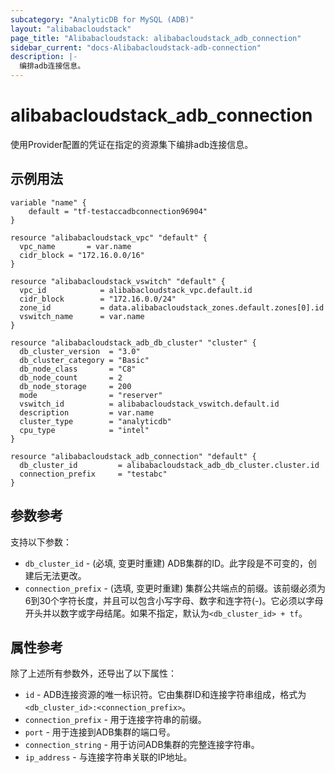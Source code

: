 ```yaml
---
subcategory: "AnalyticDB for MySQL (ADB)"
layout: "alibabacloudstack"
page_title: "Alibabacloudstack: alibabacloudstack_adb_connection"
sidebar_current: "docs-Alibabacloudstack-adb-connection"
description: |- 
  编排adb连接信息。
---
```


# alibabacloudstack_adb_connection

使用Provider配置的凭证在指定的资源集下编排adb连接信息。

## 示例用法

```hcl
variable "name" {
    default = "tf-testaccadbconnection96904"
}

resource "alibabacloudstack_vpc" "default" {
  vpc_name       = var.name
  cidr_block = "172.16.0.0/16"
}

resource "alibabacloudstack_vswitch" "default" {
  vpc_id            = alibabacloudstack_vpc.default.id
  cidr_block        = "172.16.0.0/24"
  zone_id           = data.alibabacloudstack_zones.default.zones[0].id
  vswitch_name      = var.name
}

resource "alibabacloudstack_adb_db_cluster" "cluster" {
  db_cluster_version  = "3.0"
  db_cluster_category = "Basic"
  db_node_class       = "C8"
  db_node_count       = 2
  db_node_storage     = 200
  mode                = "reserver"
  vswitch_id          = alibabacloudstack_vswitch.default.id
  description         = var.name
  cluster_type        = "analyticdb"
  cpu_type            = "intel"
}

resource "alibabacloudstack_adb_connection" "default" {
  db_cluster_id         = alibabacloudstack_adb_db_cluster.cluster.id
  connection_prefix     = "testabc"
}
```

## 参数参考

支持以下参数：
  * `db_cluster_id` - (必填, 变更时重建) ADB集群的ID。此字段是不可变的，创建后无法更改。
  * `connection_prefix` - (选填, 变更时重建) 集群公共端点的前缀。该前缀必须为6到30个字符长度，并且可以包含小写字母、数字和连字符(-)。它必须以字母开头并以数字或字母结尾。如果不指定，默认为`<db_cluster_id> + tf`。

## 属性参考

除了上述所有参数外，还导出了以下属性：
  * `id` - ADB连接资源的唯一标识符。它由集群ID和连接字符串组成，格式为`<db_cluster_id>:<connection_prefix>`。
  * `connection_prefix` - 用于连接字符串的前缀。
  * `port` - 用于连接到ADB集群的端口号。
  * `connection_string` - 用于访问ADB集群的完整连接字符串。
  * `ip_address` - 与连接字符串关联的IP地址。
```